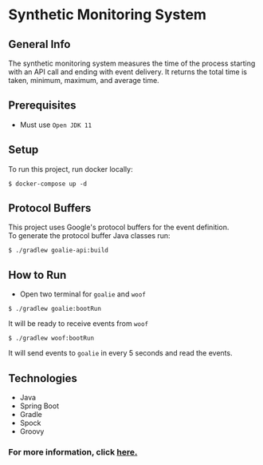 # Synthetic Monitoring System

## General Info

The synthetic monitoring system measures the time of the process starting with an API call and ending with event delivery. It returns the total time is taken, minimum, maximum, and average time.

## Prerequisites

-   Must use `Open JDK 11`

## Setup

To run this project, run docker locally:

```
$ docker-compose up -d
```

## Protocol Buffers

This project uses Google's protocol buffers for the event definition.  
To generate the protocol buffer Java classes run:

```
$ ./gradlew goalie-api:build
```

## How to Run

-   Open two terminal for `goalie` and `woof`

```
$ ./gradlew goalie:bootRun
```

It will be ready to receive events from `woof`

```
$ ./gradlew woof:bootRun
```

It will send events to `goalie` in every 5 seconds and read the events.

## Technologies

-   Java
-   Spring Boot
-   Gradle
-   Spock
-   Groovy

### For more information, click [here.](https://hyunjinjae.com/blog/internship.html)
